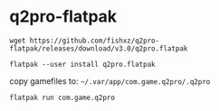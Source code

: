 # q2pro-flatpak

`wget https://github.com/fishxz/q2pro-flatpak/releases/download/v3.0/q2pro.flatpak`

`flatpak --user install q2pro.flatpak`

copy gamefiles to: `~/.var/app/com.game.q2pro/.q2pro`

`flatpak run com.game.q2pro`

